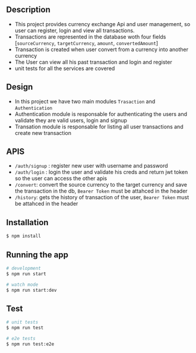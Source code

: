 

## Description
- This project provides currency exchange Api and user management, so user can register, login and view all transactions.
- Transactions are represented in the database woth four fields [`sourceCurrency`, `targetCurrency`, `amount`, `convertedAmount`]
- Transaction is created when user convert from a currency into another currency
- The User can view all his past transaction and login and register
- unit tests for all the services are covered

## Design
- In this project we have two main modules `Trasaction` and `Authentication`
- Authentication module is responsable for authenticating the users and validate they are valid users, login and signup
- Transation module is responsable for listing all user transactions and create new transaction

## APIS
- `/auth/signup`  : register new user with username and password
- `/auth/login`   : login the user and validate his creds and return jwt token so the user can access the other apis
- `/convert`: convert the source currency to the target currency and save the transaction in the db, `Bearer Token` must be attahced in the header
- `/history`: gets the history of transaction of the user, `Bearer Token` must be attahced in the header
## Installation

```bash
$ npm install
```

## Running the app

```bash
# development
$ npm run start

# watch mode
$ npm run start:dev

```

## Test

```bash
# unit tests
$ npm run test

# e2e tests
$ npm run test:e2e

```
